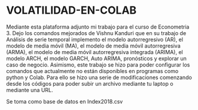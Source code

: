 # VOLATILIDAD-EN-COLAB
Mediante esta plataforma adjunto mi trabajo para el curso de Econometria 3. Dejo los comandos mejorados de Vishnu Kanduri que en su trabajo de Análisis de serie temporal implemento el modelo autorregresivo (AR), el modelo de media móvil (MA), el modelo de media móvil autorregresiva (ARMA), el modelo de media móvil autorregresiva integrada (ARIMA), el modelo ARCH, el modelo GARCH, Auto ARIMA, pronósticos y explorar un caso de negocio. Asimismo, este trabajo se hizo para poder configurar los comandos que actualmente no están disponibles en programas como python y Colab. Para ello se hizo una serie de modificaciones comenzando desde los códigos para poder subir un archivo mediante tu laptop o mediante una URL.

Se toma como base de datos en Index2018.csv
